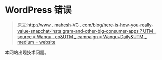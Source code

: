 # WordPress 错误

> 原文:[http://www . mahesh-VC . com/blog/here-is-how-you-really-value-snapchat-insta gram-and-other-big-consumer-apps？UTM _ source = Wanqu . co&UTM _ campaign = Wanqu+Daily&UTM _ medium = website](http://www.mahesh-vc.com/blog/here-is-how-you-really-value-snapchat-instagram-and-other-big-consumer-apps?utm_source=wanqu.co&utm_campaign=Wanqu+Daily&utm_medium=website)

本网站出现技术问题。